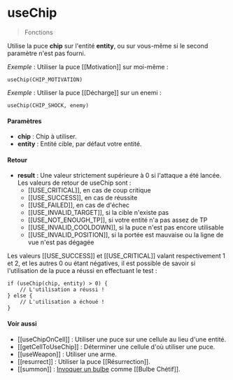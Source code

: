 # useChip
> Fonctions

Utilise la puce **chip** sur l'entité **entity**, ou sur vous-même si le second paramètre n'est pas fourni.

*Exemple* : Utiliser la puce [[Motivation]] sur moi-même :
```
useChip(CHIP_MOTIVATION)
```
*Exemple* : Utiliser la puce [[Décharge]] sur un enemi :
```
useChip(CHIP_SHOCK, enemy)
```

#### Paramètres

- **chip** : Chip à utiliser.
- **entity** : Entité cible, par défaut votre entité.

#### Retour

- **result** : Une valeur strictement supérieure à 0 si l'attaque a été lancée. Les valeurs de retour de useChip sont :
	- [[USE_CRITICAL]], en cas de coup critique
	- [[USE_SUCCESS]], en cas de réussite
	- [[USE_FAILED]], en cas de d'échec
	- [[USE_INVALID_TARGET]], si la cible n'existe pas
	- [[USE_NOT_ENOUGH_TP]], si votre entité n'a pas assez de TP
	- [[USE_INVALID_COOLDOWN]], si la puce n'est pas encore utilisable
	- [[USE_INVALID_POSITION]], si la portée est mauvaise ou la ligne de vue n'est pas dégagée

Les valeurs [[USE_SUCCESS]] et [[USE_CRITICAL]] valant respectivement 1 et 2, et les autres 0 ou étant négatives, il est possible de savoir si l'utilisation de la puce a réussi en effectuant le test :
```
if (useChip(chip, entity) > 0) {
	// L'utilisation a réussi !
} else {
	// L'utilisation a échoué !
}
```


#### Voir aussi

- [[useChipOnCell]] : Utiliser une puce sur une cellule au lieu d'une entité.
- [[getCellToUseChip]] : Déterminer une cellule d'où utiliser une puce.
- [[useWeapon]] : Utiliser une arme.
- [[resurrect]] : Utiliser la puce [[Résurrection]].
- [[summon]] : [Invoquer un bulbe](Bulbes) comme [[Bulbe Chétif]].
